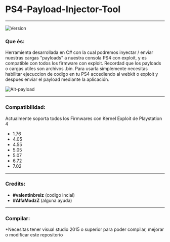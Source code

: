 # PS4-Payload-Injector-Tool

---
![Version](https://img.shields.io/badge/Version-2.1-brightgreen.svg)
### Que és:

Herramienta desarrollada en C# con la cual podremos inyectar / enviar nuestras cargas "payloads" a nuestra consola PS4 con exploit, y es compatible con todos los firmware con exploit. Recordad que los payloads o cargas utiles son archivos .bin. Para usarla simplemente necesitas habilitar ejecuccion de codigo en tu PS4 accediendo al webkit o exploit y despues enviar el payload mediante la aplicación.

![Alt-payload](https://i.imgur.com/oqKMmrf.png)

---

### Compatibilidad:

Actualmente soporta todos los Firmwares con Kernel Exploit de Playstation 4

- 1.76
- 4.05
- 4.55
- 5.05
- 5.07
- 6.72
- 7.02

---

### Credits:

- **#valentinbreiz** (codigo incial)
- **#AlfaModzZ** (alguna ayuda)

---

### Compilar:

*Necesitas tener visual studio 2015 o superior para poder compilar, mejorar o modificar este repositorio
